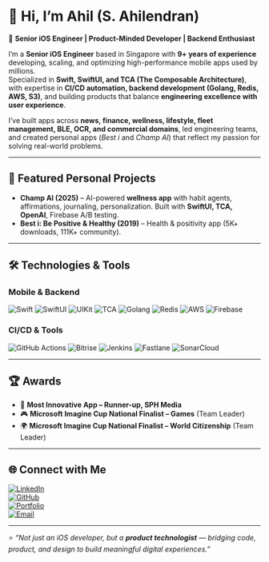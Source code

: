 # 👋 Hi, I’m Ahil (S. Ahilendran)

🚀 **Senior iOS Engineer | Product-Minded Developer | Backend Enthusiast**  

I’m a **Senior iOS Engineer** based in Singapore with **9+ years of experience** developing, scaling, and optimizing high-performance mobile apps used by millions.  
Specialized in **Swift, SwiftUI, and TCA (The Composable Architecture)**, with expertise in **CI/CD automation, backend development (Golang, Redis, AWS, S3)**, and building products that balance **engineering excellence with user experience**.  

I’ve built apps across **news, finance, wellness, lifestyle, fleet management, BLE, OCR, and commercial domains**, led engineering teams, and created personal apps (*Best i* and *Champ AI*) that reflect my passion for solving real-world problems.  

---

## 📱 Featured Personal Projects

- **Champ AI (2025)** – AI-powered **wellness app** with habit agents, affirmations, journaling, personalization. Built with **SwiftUI, TCA, OpenAI**, Firebase A/B testing.  
- **Best i: Be Positive & Healthy (2019)** – Health & positivity app (5K+ downloads, 111K+ community).  

---

## 🛠️ Technologies & Tools  

### **Mobile & Backend**
![Swift](https://img.shields.io/badge/Code-Swift-orange?logo=swift)
![SwiftUI](https://img.shields.io/badge/Framework-SwiftUI-blue?logo=swift)
![UIKit](https://img.shields.io/badge/Framework-UIKit-lightgrey)
![TCA](https://img.shields.io/badge/Architecture-TCA-purple)
![Golang](https://img.shields.io/badge/Code-Golang-blue?logo=go)
![Redis](https://img.shields.io/badge/DB-Redis-red?logo=redis)
![AWS](https://img.shields.io/badge/Cloud-AWS-orange?logo=amazonaws)
![Firebase](https://img.shields.io/badge/Tools-Firebase-yellow?logo=firebase)

### **CI/CD & Tools**
![GitHub Actions](https://img.shields.io/badge/CI-GitHub_Actions-blue?logo=githubactions)
![Bitrise](https://img.shields.io/badge/CI-Bitrise-purple?logo=bitrise)
![Jenkins](https://img.shields.io/badge/CI-Jenkins-red?logo=jenkins)
![Fastlane](https://img.shields.io/badge/CI-Fastlane-pink?logo=fastlane)
![SonarCloud](https://img.shields.io/badge/Code-SonarCloud-orange?logo=sonarcloud)

---

## 🏆 Awards
- 🥈 **Most Innovative App – Runner-up, SPH Media**  
- 🎮 **Microsoft Imagine Cup National Finalist – Games** (Team Leader)  
- 🌍 **Microsoft Imagine Cup National Finalist – World Citizenship** (Team Leader)  

---

## 🌐 Connect with Me  

[![LinkedIn](https://img.shields.io/badge/LinkedIn-Profile-blue?logo=linkedin)](https://linkedin.com/in/Ahilendran)  
[![GitHub](https://img.shields.io/badge/GitHub-Profile-black?logo=github)](https://github.com/Ahil-NS)  
[![Portfolio](https://img.shields.io/badge/Portfolio-Site-green?logo=firefox)](https://ahil-ns.github.io/Ahil-Portfolio)  
[![Email](https://img.shields.io/badge/Email-Contact-red?logo=gmail)](mailto:eahilendran@gmail.com)  

---

⭐️ *“Not just an iOS developer, but a **product technologist** — bridging code, product, and design to build meaningful digital experiences.”*  
